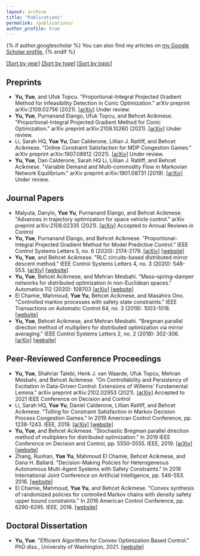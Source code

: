 ```yaml
---
layout: archive
title: "Publications"
permalink: /publications/
author_profile: true
---
```


{% if author.googlescholar %}
  You can also find my articles on <u><a href="{{author.googlescholar}}">my Google Scholar profile</a>.</u>
{% endif %}

[[Sort by year]](/pubications.md) [[Sort by type]](/pub_type.md) [[Sort by topic]](/pub_topic.md)

## Preprints

* **Yu, Yue**, and Ufuk Topcu. "Proportional-Integral Projected Gradient Method for Infeasibility Detection in Conic Optimization." arXiv preprint arXiv:2109.02756 (2021). [[arXiv]](https://arxiv.org/pdf/2109.02756.pdf) Under review.
* **Yu, Yue**, Purnanand Elango, Ufuk Topcu, and Behcet Acikmese. "Proportional-Integral Projected Gradient Method for Conic Optimization." arXiv preprint arXiv:2108.10260 (2021). [[arXiv]](https://arxiv.org/pdf/2108.10260.pdf) Under review.
* Li, Sarah HQ, **Yue Yu**, Dan Calderone, Lillian J. Ratliff, and Behcet Acikmese. "Online Constraint Satisfaction for MDP Congestion Games." arXiv preprint arXiv:1907.08912 (2021). [[arXiv]](https://arxiv.org/pdf/1907.08912.pdf) Under review.
* **Yu, Yue**, Dan Calderone, Sarah HQ Li, Lillian J. Ratliff, and Behcet Acikmese. "Variable Demand and Multi-commodity Flow in Markovian Network Equilibrium." arXiv preprint arXiv:1901.08731 (2019). [[arXiv]](https://arxiv.org/pdf/1901.08731.pdf) Under review.


## Journal Papers

* Malyuta, Danylo, **Yue Yu**, Purnanand Elango, and Behcet Acikmese. "Advances in trajectory optimization for space vehicle control." arXiv preprint arXiv:2108.02335 (2021). [[arXiv]](https://arxiv.org/pdf/2108.02335.pdf) Accepted to Annual Reviews in Control
* **Yu, Yue**, Purnanand Elango, and Behcet Acikmese. "Proportional-Integral Projected Gradient Method for Model Predictive Control." IEEE Control Systems Letters 5, no. 6 (2020): 2174-2179. [[arXiv]](https://arxiv.org/pdf/2009.06980.pdf) [[website]](https://ieeexplore.ieee.org/abstract/document/9295329)
* **Yu, Yue**, and Behcet Acikmese. "RLC circuits-based distributed mirror descent method." IEEE Control Systems Letters 4, no. 3 (2020): 548-553. [[arXiv]](https://arxiv.org/pdf/1911.06273.pdf) [[website]](https://ieeexplore.ieee.org/abstract/document/8993740)
* **Yu, Yue**, Behcet Acikmese, and Mehran Mesbahi. "Mass–spring–damper networks for distributed optimization in non-Euclidean spaces." Automatica 112 (2020): 108703 [[arXiv]](https://arxiv.org/pdf/1808.01999.pdf) [[website]](https://www.sciencedirect.com/science/article/pii/S0005109819305667?casa_token=BkKMaJwzXOUAAAAA:s6CNAdFXqRAxY3qDR4IXmPFy5vbAy9nz1YzYfYbdxMw6SYK_2zrTbiP7P8kFXRfK3mv-fi_5Jg)
* El Chamie, Mahmoud, **Yue Yu**, Behcet Acikmese, and Masahiro Ono. "Controlled markov processes with safety state constraints." IEEE Transactions on Automatic Control 64, no. 3 (2018): 1003-1018. [[website]](https://ieeexplore.ieee.org/abstract/document/8391697)
* **Yu, Yue**, Behcet Acikmese, and Mehran Mesbahi. "Bregman parallel direction method of multipliers for distributed optimization via mirror averaging." IEEE Control Systems Letters 2, no. 2 (2018): 302-306. [[arXiv]](https://arxiv.org/pdf/1802.06835.pdf) [[website]](https://ieeexplore.ieee.org/abstract/document/8354719/?casa_token=h5MFx4g3e7YAAAAA:QiPM9epkzIYAekhPhDQQ6d7EVxD89c3Eyh2swNoz7RWYDW9SSrErqV9vnVXU0zcK9YVqN7Tz6g)


## Peer-Reviewed Conference Proceedings

* **Yu, Yue**, Shahriar Talebi, Henk J. van Waarde, Ufuk Topcu, Mehran Mesbahi, and Behcet Acikmese. "On Controllability and Persistency of Excitation in Data-Driven Control: Extensions of Willems' Fundamental Lemma." arXiv preprint arXiv:2102.02953 (2021). [[arXiv]](https://arxiv.org/pdf/2102.02953.pdf) Accepted to 2021 IEEE Conference on Decision and Control 
* Li, Sarah HQ, **Yue Yu**, Daniel Calderone, Lillian Ratliff, and Behcet Acikmese. "Tolling for Constraint Satisfaction in Markov Decision Process Congestion Games." In 2019 American Control Conference, pp. 1238-1243. IEEE, 2019. [[arXiv]](https://arxiv.org/pdf/1903.00747.pdf) [[website]](https://ieeexplore.ieee.org/abstract/document/8814925/?casa_token=ahnd0VNwc0EAAAAA:M4-d3ZQwqh3z8z3QFDQNxbxSTfhfwffMphToUT3jUKuiamR1Gwc19dtObNxjYYCBzGBST865lQ)
* **Yu, Yue**, and Behcet Acikmese. "Stochastic Bregman parallel direction method of multipliers for distributed optimization." In 2019 IEEE Conference on Decision and Control, pp. 5550-5555. IEEE, 2019. [[arXiv]](https://arxiv.org/pdf/1902.09695.pdf) [[website]](https://ieeexplore.ieee.org/abstract/document/9029539?casa_token=KXuBzjFReGkAAAAA:ul6TSzYr6Y0kBmRuJSzoP51WSFQ1gUXsXAZ-yfkHy2k2786h9XyVYvJFbPxi1xJHESv0Oj9WmA)
* Zhang, Ruohan, **Yue Yu**, Mahmoud El Chamie, Behcet Acikmese, and Dana H. Ballard. "Decision-Making Policies for Heterogeneous Autonomous Multi-Agent Systems with Safety Constraints." In 2016 International Joint Conference on Artificial Intelligence, pp. 546-553. 2016. [[website]](https://www.ijcai.org/Proceedings/16/Papers/084.pdf)
* El Chamie, Mahmoud, **Yue Yu**, and Behcet Acikmese. "Convex synthesis of randomized policies for controlled Markov chains with density safety upper bound constraints." In 2016 American Control Conference, pp. 6290-6295. IEEE, 2016. [[website]](https://ieeexplore.ieee.org/abstract/document/7526658/?casa_token=tPuIZiWwS4IAAAAA:p759gqSy6m-GyS1gFVV4f26k4m2W9aAxguo2Bdt9lYoLUFwtGAvtLC1EOcMFVB8mgLbT6Ay6ZQ)

## Doctoral Dissertation

* **Yu, Yue**. "Efficient Algorithms for Convex Optimization Based Control." PhD diss., University of Washington, 2021. [[website]](https://www.proquest.com/docview/2529309270?pq-origsite=gscholar&fromopenview=true)
